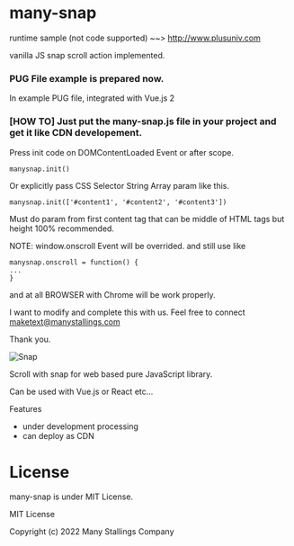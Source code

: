 # many-snap

runtime sample (not code supported) ~~> http://www.plusuniv.com

vanilla JS snap scroll action implemented.


### PUG File example is prepared now.
In example PUG file, integrated with Vue.js 2

### [HOW TO] Just put the many-snap.js file in your project and get it like CDN developement.
Press init code on DOMContentLoaded Event or after scope.
```
manysnap.init()
```

Or explicitly pass CSS Selector String Array param like this.
```
manysnap.init(['#content1', '#content2', '#content3'])
```
Must do param from first content tag that can be middle of HTML tags but height 100% recommended.

NOTE: window.onscroll Event will be overrided. and still use like
```
manysnap.onscroll = function() {
...
}
```


and at all BROWSER with Chrome will be work properly.

I want to modify and complete this with us. Feel free to connect maketext@manystallings.com

Thank you.

![Snap](https://user-images.githubusercontent.com/32004044/179393556-d3b6a917-d8a0-4ff2-840f-3c10cf3f38ac.gif)


Scroll with snap for web based pure JavaScript library.

Can be used with Vue.js or React etc...

Features
- under development processing
- can deploy as CDN

# License
many-snap is under MIT License.

MIT License

Copyright (c) 2022 Many Stallings Company
